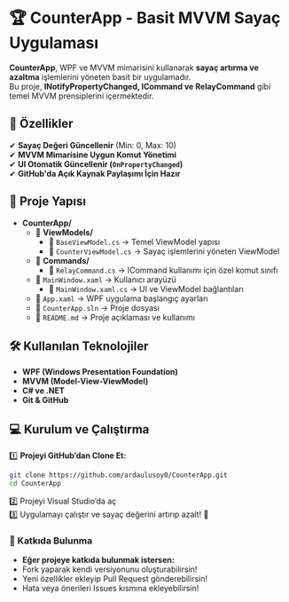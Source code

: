 # 🏆 CounterApp - Basit MVVM Sayaç Uygulaması

**CounterApp**, WPF ve MVVM mimarisini kullanarak **sayaç artırma ve azaltma** işlemlerini yöneten basit bir uygulamadır.  
Bu proje, **INotifyPropertyChanged, ICommand ve RelayCommand** gibi temel MVVM prensiplerini içermektedir.

## 🚀 Özellikler
✔ **Sayaç Değeri Güncellenir** (Min: 0, Max: 10)  
✔ **MVVM Mimarisine Uygun Komut Yönetimi**  
✔ **UI Otomatik Güncellenir (`OnPropertyChanged`)**  
✔ **GitHub'da Açık Kaynak Paylaşımı İçin Hazır**  

## 📂 Proje Yapısı
- **CounterApp/**
  - 📂 **ViewModels/**
    - 📜 `BaseViewModel.cs` → Temel ViewModel yapısı
    - 📜 `CounterViewModel.cs` → Sayaç işlemlerini yöneten ViewModel
  - 📂 **Commands/**
    - 📜 `RelayCommand.cs` → ICommand kullanımı için özel komut sınıfı
  - 📜 `MainWindow.xaml` → Kullanıcı arayüzü
    - 📜 `MainWindow.xaml.cs` → UI ve ViewModel bağlantıları
  - 📜 `App.xaml` → WPF uygulama başlangıç ayarları
  - 📜 `CounterApp.sln` → Proje dosyası
  - 📜 `README.md` → Proje açıklaması ve kullanımı
 

## 🛠 Kullanılan Teknolojiler
- **WPF (Windows Presentation Foundation)**
- **MVVM (Model-View-ViewModel)**
- **C# ve .NET**
- **Git & GitHub**

## 💻 Kurulum ve Çalıştırma
1️⃣ **Projeyi GitHub’dan Clone Et:**  
```sh
git clone https://github.com/ardaulusoy0/CounterApp.git
cd CounterApp
```
2️⃣ Projeyi Visual Studio’da aç  
3️⃣ Uygulamayı çalıştır ve sayaç değerini artırıp azalt! 🚀

### 🤝 Katkıda Bulunma
- **Eğer projeye katkıda bulunmak istersen:**
- Fork yaparak kendi versiyonunu oluşturabilirsin!
- Yeni özellikler ekleyip Pull Request gönderebilirsin!
- Hata veya önerileri Issues kısmına ekleyebilirsin!

